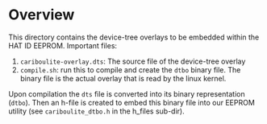 # Overview
This directory contains the device-tree overlays to be embedded within the HAT ID EEPROM. Important files:
1. `cariboulite-overlay.dts`: The source file of the device-tree overlay
2. `compile.sh`: run this to compile and create the `dtbo` binary file.
   The binary file is the actual overlay that is read by the linux kernel.

Upon compilation the `dts` file is converted into its binary representation (`dtbo`). Then an h-file is created to embed this binary file into our EEPROM utility (see `cariboulite_dtbo.h` in the h_files sub-dir).

